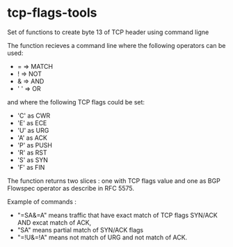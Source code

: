 # tcp-flags-tools

Set of functions to create byte 13 of TCP header using command ligne 

The function recieves a command line where the following operators can be used:

* = => MATCH
* ! => NOT
* & => AND
* ' ' => OR

and where the following TCP flags could be set:
* 'C' as CWR
* 'E' as ECE
* 'U' as URG
* 'A' as ACK
* 'P' as PUSH
* 'R' as RST
* 'S' as SYN
* 'F' as FIN

The function returns two slices : one with TCP flags value and one as BGP Flowspec operator as describe in RFC 5575.

Example of commands :

* "=SA&=A" means traffic that have exact match of TCP flags SYN/ACK AND excat match of ACK,
* "SA" means partial match of SYN/ACK flags
* "=!U&=!A" means not match of URG and not match of ACK.



